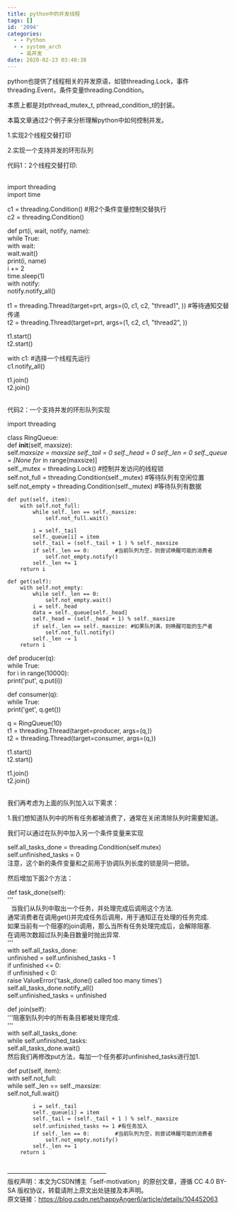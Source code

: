 ```yaml
---
title: python中的并发线程
tags: []
id: '2094'
categories:
  - - Python
  - - system_arch
    - 高并发
date: 2020-02-23 03:40:38
---
```


python也提供了线程相关的并发原语，如锁threading.Lock，事件threading.Event，条件变量threading.Condition。

本质上都是对pthread\_mutex\_t, pthread\_condition\_t的封装。

本篇文章通过2个例子来分析理解python中如何控制并发。

1.实现2个线程交替打印

2.实现一个支持并发的环形队列

代码1：2个线程交替打印:

​  
import threading  
import time

c1 = threading.Condition() #用2个条件变量控制交替执行  
c2 = threading.Condition()

def prt(i, wait, notify, name):  
while True:  
with wait:  
wait.wait()  
print(i, name)  
i += 2  
time.sleep(1)  
with notify:  
notify.notify\_all()

t1 = threading.Thread(target=prt, args=(0, c1, c2, "thread1", )) #等待通知交替传递  
t2 = threading.Thread(target=prt, args=(1, c2, c1, "thread2", ))

t1.start()  
t2.start()

with c1: #选择一个线程先运行  
c1.notify\_all()

t1.join()  
t2.join()

​  
代码2：一个支持并发的环形队列实现

import threading

class RingQueue:  
def **init**(self, maxsize):  
self._maxsize = maxsize self.\_tail = 0 self.\_head = 0 self.\_len = 0 self.\_queue = \[None for_ in range(maxsize)\]  
self.\_mutex = threading.Lock() #控制并发访问的线程锁  
self.not\_full = threading.Condition(self.\_mutex) #等待队列有空闲位置  
self.not\_empty = threading.Condition(self.\_mutex) #等待队列有数据

```
def put(self, item):
    with self.not_full:
        while self._len == self._maxsize:
            self.not_full.wait()

        i = self._tail
        self._queue[i] = item
        self._tail = (self._tail + 1 ) % self._maxsize
        if self._len == 0:        #当前队列为空，则尝试唤醒可能的消费者
            self.not_empty.notify()    
        self._len += 1
    return i

def get(self):
    with self.not_empty:
        while self._len == 0:
            self.not_empty.wait()
        i = self._head
        data = self._queue[self._head]
        self._head = (self._head + 1) % self._maxsize
        if self._len == self._maxsize: #如果队列满，则唤醒可能的生产者
            self.not_full.notify()
        self._len -= 1
    return i
```

def producer(q):  
while True:  
for i in range(10000):  
print('put', q.put(i))

def consumer(q):  
while True:  
print('get', q.get())

q = RingQueue(10)  
t1 = threading.Thread(target=producer, args=(q,))  
t2 = threading.Thread(target=consumer, args=(q,))

t1.start()  
t2.start()

t1.join()  
t2.join()  
 

我们再考虑为上面的队列加入以下需求：

1.我们想知道队列中的所有任务都被消费了，通常在关闭清除队列时需要知道。

我们可以通过在队列中加入另一个条件变量来实现

self.all\_tasks\_done = threading.Condition(self.mutex)  
self.unfinished\_tasks = 0  
注意，这个新的条件变量和之前用于协调队列长度的锁是同一把锁。

然后增加下面2个方法：

def task\_done(self):  
'''  
  当我们从队列中取出一个任务，并处理完成后调用这个方法.  
通常消费者在调用get()并完成任务后调用，用于通知正在处理的任务完成.  
如果当前有一个阻塞的join调用，那么当所有任务处理完成后，会解除阻塞.  
在调用次数超过队列条目数量时抛出异常.  
'''  
with self.all\_tasks\_done:  
unfinished = self.unfinished\_tasks - 1  
if unfinished <= 0:  
if unfinished < 0:  
raise ValueError('task\_done() called too many times')  
self.all\_tasks\_done.notify\_all()  
self.unfinished\_tasks = unfinished

def join(self):  
'''阻塞到队列中的所有条目都被处理完成.  
'''  
with self.all\_tasks\_done:  
while self.unfinished\_tasks:  
self.all\_tasks\_done.wait()  
然后我们再修改put方法，每加一个任务都对unfinished\_tasks进行加1.

def put(self, item):  
with self.not\_full:  
while self.\_len == self.\_maxsize:  
self.not\_full.wait()

```
        i = self._tail
        self._queue[i] = item
        self._tail = (self._tail + 1 ) % self._maxsize
        self.unfinished_tasks += 1 #有任务加入
        if self._len == 0:        #当前队列为空，则尝试唤醒可能的消费者
            self.not_empty.notify()    
        self._len += 1
    return i
```

   
————————————————  
版权声明：本文为CSDN博主「self-motivation」的原创文章，遵循 CC 4.0 BY-SA 版权协议，转载请附上原文出处链接及本声明。  
原文链接：https://blog.csdn.net/happyAnger6/article/details/104452063